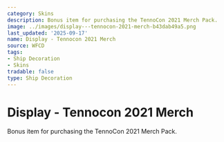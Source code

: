 ```yaml
---
category: Skins
description: Bonus item for purchasing the TennoCon 2021 Merch Pack.
image: ../images/display---tennocon-2021-merch-b43dab49a5.png
last_updated: '2025-09-17'
name: Display - Tennocon 2021 Merch
source: WFCD
tags:
- Ship Decoration
- Skins
tradable: false
type: Ship Decoration
---
```


# Display - Tennocon 2021 Merch

Bonus item for purchasing the TennoCon 2021 Merch Pack.

